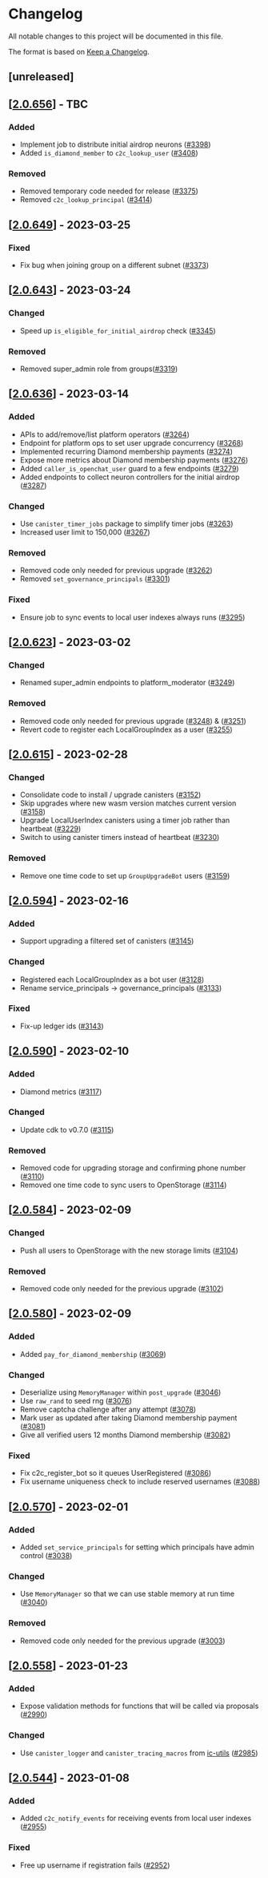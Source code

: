 # Changelog
All notable changes to this project will be documented in this file.

The format is based on [Keep a Changelog](https://keepachangelog.com/en/1.0.0/).

## [unreleased]

## [[2.0.656](https://github.com/open-ic/open-chat/releases/tag/v2.0.656-user_index)] - TBC

### Added

- Implement job to distribute initial airdrop neurons ([#3398](https://github.com/open-ic/open-chat/pull/3398))
- Added `is_diamond_member` to `c2c_lookup_user` ([#3408](https://github.com/open-ic/open-chat/pull/3408))

### Removed

- Removed temporary code needed for release ([#3375](https://github.com/open-ic/open-chat/pull/3375))
- Removed `c2c_lookup_principal` ([#3414](https://github.com/open-ic/open-chat/pull/3414))

## [[2.0.649](https://github.com/open-ic/open-chat/releases/tag/v2.0.649-user_index)] - 2023-03-25

### Fixed

- Fix bug when joining group on a different subnet ([#3373](https://github.com/open-ic/open-chat/pull/3373))

## [[2.0.643](https://github.com/open-ic/open-chat/releases/tag/v2.0.643-user_index)] - 2023-03-24

### Changed

- Speed up `is_eligible_for_initial_airdrop` check ([#3345](https://github.com/open-ic/open-chat/pull/3345))

### Removed

- Removed super_admin role from groups([#3319](https://github.com/open-ic/open-chat/pull/3319))

## [[2.0.636](https://github.com/open-ic/open-chat/releases/tag/v2.0.636-user_index)] - 2023-03-14

### Added

- APIs to add/remove/list platform operators ([#3264](https://github.com/open-ic/open-chat/pull/3264)) 
- Endpoint for platform ops to set user upgrade concurrency ([#3268](https://github.com/open-ic/open-chat/pull/3268))
- Implemented recurring Diamond membership payments ([#3274](https://github.com/open-ic/open-chat/pull/3274))
- Expose more metrics about Diamond membership payments ([#3276](https://github.com/open-ic/open-chat/pull/3276))
- Added `caller_is_openchat_user` guard to a few endpoints ([#3279](https://github.com/open-ic/open-chat/pull/3279))
- Added endpoints to collect neuron controllers for the initial airdrop ([#3287](https://github.com/open-ic/open-chat/pull/3287))

### Changed

- Use `canister_timer_jobs` package to simplify timer jobs ([#3263](https://github.com/open-ic/open-chat/pull/3263)) 
- Increased user limit to 150,000 ([#3267](https://github.com/open-ic/open-chat/pull/3267))

### Removed

- Removed code only needed for previous upgrade ([#3262](https://github.com/open-ic/open-chat/pull/3262))
- Removed `set_governance_principals` ([#3301](https://github.com/open-ic/open-chat/pull/3301))

### Fixed

- Ensure job to sync events to local user indexes always runs ([#3295](https://github.com/open-ic/open-chat/pull/3295))

## [[2.0.623](https://github.com/open-ic/open-chat/releases/tag/v2.0.623-user_index)] - 2023-03-02

### Changed

- Renamed super_admin endpoints to platform_moderator ([#3249](https://github.com/open-ic/open-chat/pull/3249))

### Removed

- Removed code only needed for previous upgrade ([#3248](https://github.com/open-ic/open-chat/pull/3248)) & ([#3251](https://github.com/open-ic/open-chat/pull/3251))
- Revert code to register each LocalGroupIndex as a user ([#3255](https://github.com/open-ic/open-chat/pull/3255))

## [[2.0.615](https://github.com/open-ic/open-chat/releases/tag/v2.0.615-user_index)] - 2023-02-28

### Changed

- Consolidate code to install / upgrade canisters ([#3152](https://github.com/open-ic/open-chat/pull/3152))
- Skip upgrades where new wasm version matches current version ([#3158](https://github.com/open-ic/open-chat/pull/3158))
- Upgrade LocalUserIndex canisters using a timer job rather than heartbeat ([#3229](https://github.com/open-ic/open-chat/pull/3229))
- Switch to using canister timers instead of heartbeat ([#3230](https://github.com/open-ic/open-chat/pull/3230))

### Removed

- Remove one time code to set up `GroupUpgradeBot` users  ([#3159](https://github.com/open-ic/open-chat/pull/3159))

## [[2.0.594](https://github.com/open-ic/open-chat/releases/tag/v2.0.594-user_index)] - 2023-02-16

### Added

- Support upgrading a filtered set of canisters ([#3145](https://github.com/open-ic/open-chat/pull/3145))

### Changed

- Registered each LocalGroupIndex as a bot user ([#3128](https://github.com/open-ic/open-chat/pull/3128))
- Rename service_principals -> governance_principals ([#3133](https://github.com/open-ic/open-chat/pull/3133))

### Fixed

- Fix-up ledger ids ([#3143](https://github.com/open-ic/open-chat/pull/3143))

## [[2.0.590](https://github.com/open-ic/open-chat/releases/tag/v2.0.590-user_index)] - 2023-02-10

### Added

- Diamond metrics ([#3117](https://github.com/open-ic/open-chat/pull/3117))

### Changed

- Update cdk to v0.7.0 ([#3115](https://github.com/open-ic/open-chat/pull/3115))

### Removed

- Removed code for upgrading storage and confirming phone number ([#3110](https://github.com/open-ic/open-chat/pull/3110))
- Removed one time code to sync users to OpenStorage ([#3114](https://github.com/open-ic/open-chat/pull/3114))

## [[2.0.584](https://github.com/open-ic/open-chat/releases/tag/v2.0.584-user_index)] - 2023-02-09

### Changed

- Push all users to OpenStorage with the new storage limits ([#3104](https://github.com/open-ic/open-chat/pull/3104))

### Removed

- Removed code only needed for the previous upgrade ([#3102](https://github.com/open-ic/open-chat/pull/3102))

## [[2.0.580](https://github.com/open-ic/open-chat/releases/tag/v2.0.580-user_index)] - 2023-02-09

### Added

- Added `pay_for_diamond_membership` ([#3069](https://github.com/open-ic/open-chat/pull/3069))

### Changed

- Deserialize using `MemoryManager` within `post_upgrade` ([#3046](https://github.com/open-ic/open-chat/pull/3046))
- Use `raw_rand` to seed rng ([#3076](https://github.com/open-ic/open-chat/pull/3076))
- Remove captcha challenge after any attempt ([#3078](https://github.com/open-ic/open-chat/pull/3078))
- Mark user as updated after taking Diamond membership payment ([#3081](https://github.com/open-ic/open-chat/pull/3081))
- Give all verified users 12 months Diamond membership ([#3082](https://github.com/open-ic/open-chat/pull/3082))

### Fixed
- Fix c2c_register_bot so it queues UserRegistered ([#3086](https://github.com/open-ic/open-chat/pull/3086))
- Fix username uniqueness check to include reserved usernames ([#3088](https://github.com/open-ic/open-chat/pull/3088))

## [[2.0.570](https://github.com/open-ic/open-chat/releases/tag/v2.0.570-user_index)] - 2023-02-01

### Added

- Added `set_service_principals` for setting which principals have admin control ([#3038](https://github.com/open-ic/open-chat/pull/3038))

### Changed

- Use `MemoryManager` so that we can use stable memory at run time ([#3040](https://github.com/open-ic/open-chat/pull/3040))

### Removed

- Removed code only needed for the previous upgrade ([#3003](https://github.com/open-ic/open-chat/pull/3003))

## [[2.0.558](https://github.com/open-ic/open-chat/releases/tag/v2.0.558-user_index)] - 2023-01-23

### Added

- Expose validation methods for functions that will be called via proposals ([#2990](https://github.com/open-ic/open-chat/pull/2990))

### Changed

- Use `canister_logger` and `canister_tracing_macros` from [ic-utils](https://github.com/open-ic/ic-utils) ([#2985](https://github.com/open-ic/open-chat/pull/2985))

## [[2.0.544](https://github.com/open-ic/open-chat/releases/tag/v2.0.544-user_index)] - 2023-01-08

### Added

- Added `c2c_notify_events` for receiving events from local user indexes ([#2955](https://github.com/open-ic/open-chat/pull/2955))

### Fixed

- Free up username if registration fails ([#2952](https://github.com/open-ic/open-chat/pull/2952))
